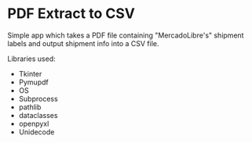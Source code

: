 # PDF Extract to CSV

Simple app which takes a PDF file containing "MercadoLibre's" shipment labels and output shipment info into a CSV file.

Libraries used:

* Tkinter
* Pymupdf
* OS
* Subprocess
* pathlib
* dataclasses
* openpyxl
* Unidecode
